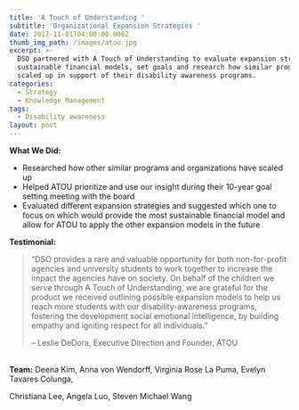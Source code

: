 ```yaml
---
title: 'A Touch of Understanding '
subtitle: 'Organizational Expansion Strategies '
date: 2017-11-01T04:00:00.000Z
thumb_img_path: /images/atou.jpg
excerpt: >-
  DSO partnered with A Touch of Understanding to evaluate expansion strategies,
  sustainable financial models, set goals and research how similar programs have
  scaled up in support of their disability awareness programs.
categories:
  - Strategy
  - Knowledge Management
tags:
  - Disability awareness
layout: post
---
```

**What We Did:**

* Researched how other similar programs and organizations have scaled up
* Helped ATOU prioritize and use our insight during their 10-year goal setting meeting with the board
* Evaluated different expansion strategies and suggested which one to focus on which would provide the most sustainable financial model and allow for ATOU to apply the other expansion models in the future

**Testimonial:**

> “DSO provides a rare and valuable opportunity for both non-for-profit agencies and university students to work together to increase the impact the agencies have on society. On behalf of the children we serve through A Touch of Understanding, we are grateful for the product we received outlining possible expansion models to help us reach more students with our disability-awareness programs, fostering the development social emotional intelligence, by building empathy and igniting respect for all individuals.”
>
> – Leslie DeDora, Executive Direction and Founder, ATOU

\
**Team:** Deena Kim, Anna von Wendorff, Virginia Rose La Puma, Evelyn Tavares Colunga,

Christiana Lee, Angela Luo, Steven Michael Wang
